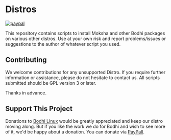 # Distros

[![paypal](https://www.paypalobjects.com/en_US/i/btn/btn_donate_SM.gif)](https://www.paypal.com/paypalme/rbtylee)

This repository contains scripts to install Moksha and other Bodhi packages on various other distros.
Use at your own risk and report problems/issues or suggestions to the author of whatever script you used.

## Contributing

We welcome contributions for any unsupported Distro. If you require further information or assistance, please do not hesitate to contact us. All scripts submitted should be GPL version 3 or later.

Thanks in advance.

## Support This Project

Donations to [Bodhi Linux](https://www.bodhilinux.com/donate/) would be greatly appreciated and keep our distro moving along. But if you like the work we do for Bodhi and wish to see more of it, we'd be happy about a donation. You can donate via [PayPall](https://www.paypal.com/paypalme/rbtylee).

